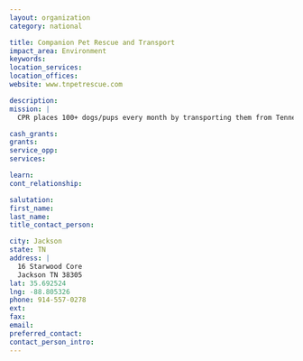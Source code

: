 ```yaml
---
layout: organization
category: national

title: Companion Pet Rescue and Transport
impact_area: Environment
keywords: 
location_services: 
location_offices: 
website: www.tnpetrescue.com

description: 
mission: |
  CPR places 100+ dogs/pups every month by transporting them from Tennessee to their new homes in New England. We also work with several NE rescue groups and shelters that assist us with placing dogs and pups in need. Since our inception in 2004, these relationships have allowed CPR to rehome more than 5,000 unwanted dogs and puppies from our area. In addition, our programs have allowed us to spay/neuter an additional 1,000. Our main focus is on helping unwanted dogs/pups from the public but we will assist humane societies and animal control facilities that reach out to us for assistance. 

cash_grants: 
grants: 
service_opp: 
services: 

learn: 
cont_relationship: 

salutation: 
first_name: 
last_name: 
title_contact_person: 

city: Jackson
state: TN
address: |
  16 Starwood Core  
  Jackson TN 38305
lat: 35.692524
lng: -88.805326
phone: 914-557-0278
ext: 
fax: 
email: 
preferred_contact: 
contact_person_intro: 
---
```

